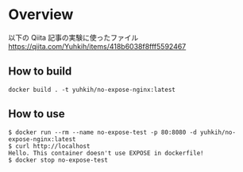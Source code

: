 # Overview 
以下の Qiita 記事の実験に使ったファイル
https://qiita.com/Yuhkih/items/418b6038f8fff5592467

## How to build
```
docker build . -t yuhkih/no-expose-nginx:latest 
```

## How to use
```
$ docker run --rm --name no-expose-test -p 80:8080 -d yuhkih/no-expose-nginx:latest
$ curl http://localhost 
Hello. This container doesn't use EXPOSE in dockerfile!
$ docker stop no-expose-test

```

